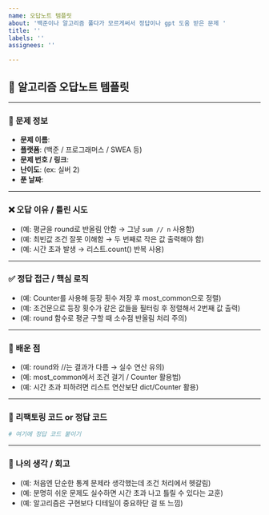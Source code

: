 ```yaml
---
name: 오답노트 템플릿
about: '백준이나 알고리즘 풀다가 모르게써서 정답이나 gpt 도움 받은 문제 '
title: ''
labels: ''
assignees: ''

---
```


## 📝 알고리즘 오답노트 템플릿

---

### 📌 문제 정보
- **문제 이름**:  
- **플랫폼**: (백준 / 프로그래머스 / SWEA 등)  
- **문제 번호 / 링크**:  
- **난이도**: (ex: 실버 2)  
- **푼 날짜**:  

---

### ❌ 오답 이유 / 틀린 시도
- (예: 평균을 round로 반올림 안함 → 그냥 `sum // n` 사용함)  
- (예: 최빈값 조건 잘못 이해함 → 두 번째로 작은 값 출력해야 함)  
- (예: 시간 초과 발생 → 리스트.count() 반복 사용)  

---

### ✅ 정답 접근 / 핵심 로직
- (예: Counter를 사용해 등장 횟수 저장 후 most_common으로 정렬)  
- (예: 조건문으로 등장 횟수가 같은 값들을 필터링 후 정렬해서 2번째 값 출력)  
- (예: round 함수로 평균 구할 때 소수점 반올림 처리 주의)  

---

### 🧠 배운 점
- (예: round와 //는 결과가 다름 → 실수 연산 유의)  
- (예: most_common에서 조건 걸기 / Counter 활용법)  
- (예: 시간 초과 피하려면 리스트 연산보단 dict/Counter 활용)  

---

### 🔁 리팩토링 코드 or 정답 코드
```python
# 여기에 정답 코드 붙이기
```

---

### 💬 나의 생각 / 회고
- (예: 처음엔 단순한 통계 문제라 생각했는데 조건 처리에서 헷갈림)  
- (예: 분명히 쉬운 문제도 실수하면 시간 초과 나고 틀릴 수 있다는 교훈)  
- (예: 알고리즘은 구현보다 디테일이 중요하단 걸 또 느낌)
